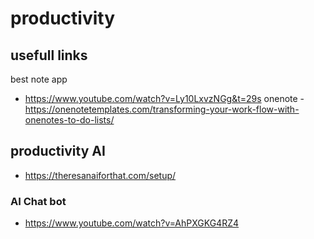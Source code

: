 # productivity


## usefull links
best note app
- https://www.youtube.com/watch?v=Ly10LxvzNGg&t=29s
onenote
-https://onenotetemplates.com/transforming-your-work-flow-with-onenotes-to-do-lists/



## productivity AI

- https://theresanaiforthat.com/setup/

### AI Chat bot

- https://www.youtube.com/watch?v=AhPXGKG4RZ4

